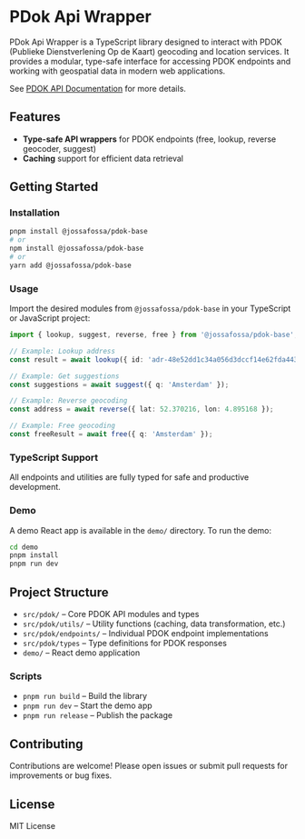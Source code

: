 # PDok Api Wrapper

PDok Api Wrapper is a TypeScript library designed to interact with PDOK (Publieke Dienstverlening Op de Kaart) geocoding and location services. It provides a modular, type-safe interface for accessing PDOK endpoints and working with geospatial data in modern web applications.

See [PDOK API Documentation](https://api.pdok.nl/bzk/locatieserver/search/v3_1/ui/#/Locatieserver/free) for more details.

## Features

- **Type-safe API wrappers** for PDOK endpoints (free, lookup, reverse geocoder, suggest)
- **Caching** support for efficient data retrieval

## Getting Started

### Installation

```bash
pnpm install @jossafossa/pdok-base
# or
npm install @jossafossa/pdok-base
# or
yarn add @jossafossa/pdok-base
```

### Usage

Import the desired modules from `@jossafossa/pdok-base` in your TypeScript or JavaScript project:

```typescript
import { lookup, suggest, reverse, free } from '@jossafossa/pdok-base';

// Example: Lookup address
const result = await lookup({ id: 'adr-48e52dd1c34a056d3dccf14e62fda443' });

// Example: Get suggestions
const suggestions = await suggest({ q: 'Amsterdam' });

// Example: Reverse geocoding
const address = await reverse({ lat: 52.370216, lon: 4.895168 });

// Example: Free geocoding
const freeResult = await free({ q: 'Amsterdam' });
```

### TypeScript Support

All endpoints and utilities are fully typed for safe and productive development.

### Demo

A demo React app is available in the `demo/` directory. To run the demo:

```bash
cd demo
pnpm install
pnpm run dev
```

## Project Structure

- `src/pdok/` – Core PDOK API modules and types
- `src/pdok/utils/` – Utility functions (caching, data transformation, etc.)
- `src/pdok/endpoints/` – Individual PDOK endpoint implementations
- `src/pdok/types` – Type definitions for PDOK responses
- `demo/` – React demo application

### Scripts

- `pnpm run build` – Build the library
- `pnpm run dev` – Start the demo app
- `pnpm run release` – Publish the package

## Contributing

Contributions are welcome! Please open issues or submit pull requests for improvements or bug fixes.

## License

MIT License

